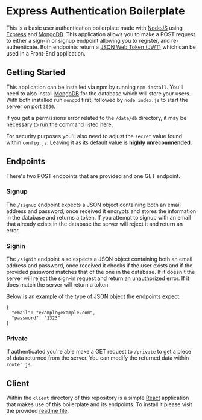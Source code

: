 # Express Authentication Boilerplate
This is a basic user authentication boilerplate made with [NodeJS](https://nodejs.org/en/) using [Express](https://expressjs.com/) and [MongoDB](https://www.mongodb.com/). This application allows you to make a POST request to either a sign-in or signup endpoint allowing you to register, and re-authenticate. Both endpoints return a [JSON Web Token (JWT)](https://jwt.io/) which can be used in a Front-End application.

## Getting Started
This application can be installed via npm by running `npm install`. You'll need to also install [MongoDB](https://www.mongodb.com/) for the database which will store your users. With both installed run `mongod` first, followed by `node index.js` to start the server on port `3090`.

If you get a permissions error related to the `/data/db` directory, it may be necessary to run the command listed [here](data/db/README.md).

For security purposes you'll also need to adjust the `secret` value found within `config.js`. Leaving it as its default value is **highly unrecommended**.

## Endpoints
There's two POST endpoints that are provided and one GET endpoint.

### Signup
The  `/signup` endpoint expects a JSON object containing both an email address and password, once received it encrypts and stores the information in the database and returns a token. If you attempt to signup with an email that already exists in the database the server will reject it and return an error.

### Signin
The `/signin` endpoint also expects a JSON object containing both an email address and password, once received it checks if the user exists and if the provided password matches that of the one in the database. If it doesn't the server will reject the sign-in request and return an unauthorized error. If it does match the server will return a token.

Below is an example of the type of JSON object the endpoints expect.

```
{
  "email": "example@example.com",
  "password": "1323"
}
```

### Private
If authenticated you're able make a GET request to `/private` to get a piece of data returned from the server. You can modify the returned data within `router.js`.

## Client
Within the `client` directory of this repository is a simple [React](https://reactjs.org/) application that makes use of this boilerplate and its endpoints. To install it please visit the provided [readme file](client/README.md).
